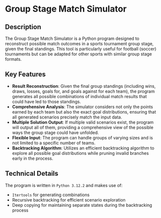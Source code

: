 # Group Stage Match Simulator

## Description
The Group Stage Match Simulator is a Python program designed to reconstruct possible match outcomes in a sports tournament group stage, given the final standings. This tool is particularly useful for football (soccer) tournaments but can be adapted for other sports with similar group stage formats.

## Key Features

- **Result Reconstruction**: Given the final group standings (including wins, draws, losses, goals for, and goals against for each team), the program generates all possible combinations of individual match results that could have led to those standings.
- **Comprehensive Analysis**: The simulator considers not only the points earned by each team but also the exact goal distributions, ensuring that all generated scenarios precisely match the input data.
- **Multiple Solution Output**: If multiple valid scenarios exist, the program will output all of them, providing a comprehensive view of the possible ways the group stage could have unfolded.
- **Flexible Input**: The program can handle groups of varying sizes and is not limited to a specific number of teams.
- **Backtracking Algorithm**: Utilizes an efficient backtracking algorithm to explore all possible goal distributions while pruning invalid branches early in the process.

## Technical Details
The program is written in `Python 3.12.2` and makes use of:

- `Itertools` for generating combinations
- Recursive backtracking for efficient scenario exploration
- Deep copying for maintaining separate states during the backtracking process
